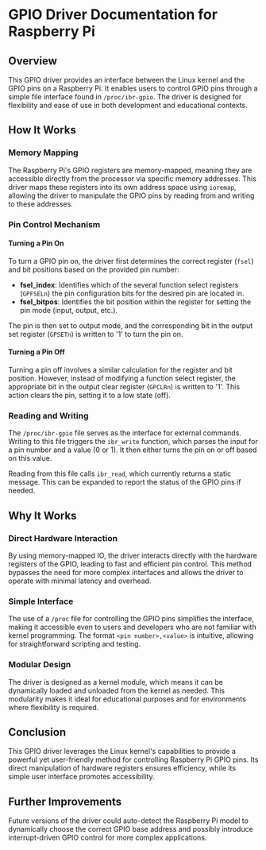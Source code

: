 
# GPIO Driver Documentation for Raspberry Pi

## Overview

This GPIO driver provides an interface between the Linux kernel and the GPIO pins on a Raspberry Pi. It enables users to control GPIO pins through a simple file interface found in `/proc/ibr-gpio`. The driver is designed for flexibility and ease of use in both development and educational contexts.

## How It Works

### Memory Mapping

The Raspberry Pi's GPIO registers are memory-mapped, meaning they are accessible directly from the processor via specific memory addresses. This driver maps these registers into its own address space using `ioremap`, allowing the driver to manipulate the GPIO pins by reading from and writing to these addresses.

### Pin Control Mechanism

#### Turning a Pin On

To turn a GPIO pin on, the driver first determines the correct register (`fsel`) and bit positions based on the provided pin number:
- **fsel_index**: Identifies which of the several function select registers (`GPFSELn`) the pin configuration bits for the desired pin are located in.
- **fsel_bitpos**: Identifies the bit position within the register for setting the pin mode (input, output, etc.).

The pin is then set to output mode, and the corresponding bit in the output set register (`GPSETn`) is written to '1' to turn the pin on.

#### Turning a Pin Off

Turning a pin off involves a similar calculation for the register and bit position. However, instead of modifying a function select register, the appropriate bit in the output clear register (`GPCLRn`) is written to '1'. This action clears the pin, setting it to a low state (off).

### Reading and Writing

The `/proc/ibr-gpio` file serves as the interface for external commands. Writing to this file triggers the `ibr_write` function, which parses the input for a pin number and a value (0 or 1). It then either turns the pin on or off based on this value.

Reading from this file calls `ibr_read`, which currently returns a static message. This can be expanded to report the status of the GPIO pins if needed.

## Why It Works

### Direct Hardware Interaction

By using memory-mapped IO, the driver interacts directly with the hardware registers of the GPIO, leading to fast and efficient pin control. This method bypasses the need for more complex interfaces and allows the driver to operate with minimal latency and overhead.

### Simple Interface

The use of a `/proc` file for controlling the GPIO pins simplifies the interface, making it accessible even to users and developers who are not familiar with kernel programming. The format `<pin number>,<value>` is intuitive, allowing for straightforward scripting and testing.

### Modular Design

The driver is designed as a kernel module, which means it can be dynamically loaded and unloaded from the kernel as needed. This modularity makes it ideal for educational purposes and for environments where flexibility is required.

## Conclusion

This GPIO driver leverages the Linux kernel's capabilities to provide a powerful yet user-friendly method for controlling Raspberry Pi GPIO pins. Its direct manipulation of hardware registers ensures efficiency, while its simple user interface promotes accessibility.

## Further Improvements

Future versions of the driver could auto-detect the Raspberry Pi model to dynamically choose the correct GPIO base address and possibly introduce interrupt-driven GPIO control for more complex applications.
